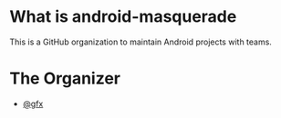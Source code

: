 # What is android-masquerade

This is a GitHub organization to maintain Android projects with teams.

# The Organizer

* [@gfx](https://github.com/gfx)
